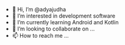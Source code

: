 - 👋 Hi, I’m @adyajudha
- 👀 I’m interested in development software
- 🌱 I’m currently learning Android and Kotlin
- 💞️ I’m looking to collaborate on ...
- 📫 How to reach me ...

<!---
adyajudha/adyajudha is a ✨ special ✨ repository because its `README.md` (this file) appears on your GitHub profile.
You can click the Preview link to take a look at your changes.
--->
